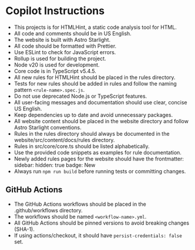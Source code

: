 # Copilot Instructions

- This projects is for HTMLHint, a static code analysis tool for HTML.
- All code and comments should be in US English.
- The website is built with Astro Starlight.
- All code should be formatted with Prettier.
- Use ESLint to check for JavaScript errors.
- Rollup is used for building the project.
- Node v20 is used for development.
- Core code is in TypeScript v5.4.5.
- All new rules for HTMLHint should be placed in the rules directory.
- Tests for new rules should be added in rules and follow the naming pattern `<rule-name>.spec.js`.
- Do not use deprecated Node.js or TypeScript features.
- All user-facing messages and documentation should use clear, concise US English.
- Keep dependencies up to date and avoid unnecessary packages.
- All website content should be placed in the website directory and follow Astro Starlight conventions.
- Rules in the rules directory should always be documented in the website/src/content/docs/rules directory.
- Rules in src/core/core.ts should be listed alphabetically.
- Use the provided code snippets as examples for rule documentation.
- Newly added rules pages for the website should have the frontmatter: sidebar: hidden: true badge: New
- Always run `npm run build` before running tests or committing changes.

## GitHub Actions

- The GitHub Actions workflows should be placed in the .github/workflows directory.
- The workflows should be named `<workflow-name>.yml`.
- All GitHub Actions should be pinned versions to avoid breaking changes (SHA-1).
- If using actions/checkout, it should have `persist-credentials: false` set.
